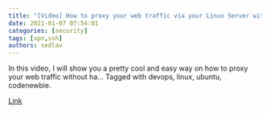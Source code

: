 ```yaml
---
title: "[Video] How to proxy your web traffic via your Linux Server without a VPN - DEV Community""
date: 2021-01-07 07:54:01
categories: [security]
tags: [vpn,ssh]
authors: sedlav
---
```


In this video, I will show you a pretty cool and easy way on how to proxy your web traffic without ha... Tagged with devops, linux, ubuntu, codenewbie.

[Link](https://dev.to/bobbyiliev/video-f8k)
